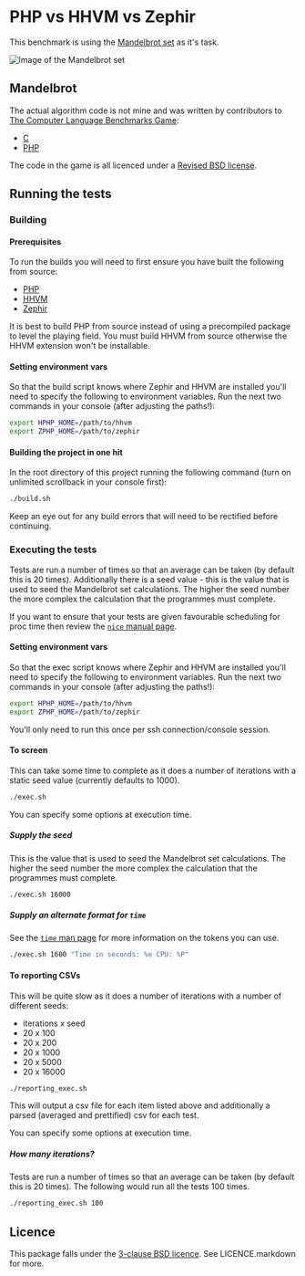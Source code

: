 PHP vs HHVM vs Zephir
=====================

This benchmark is using the [Mandelbrot set](http://en.wikipedia.org/wiki/Mandelbrot_set) as it's task.

![Image of the Mandelbrot set](http://upload.wikimedia.org/wikipedia/commons/thumb/2/21/Mandel_zoom_00_mandelbrot_set.jpg/320px-Mandel_zoom_00_mandelbrot_set.jpg)

## Mandelbrot

The actual algorithm code is not mine and was written by contributors to [The Computer Language Benchmarks Game](http://benchmarksgame.alioth.debian.org/u64/performance.php?test=mandelbrot):

 - [C](http://benchmarksgame.alioth.debian.org/u64q/program.php?test=mandelbrot&lang=gcc&id=2#sourcecode)
 - [PHP](http://benchmarksgame.alioth.debian.org/u64q/program.php?test=mandelbrot&lang=php&id=1#sourcecode)

The code in the game is all licenced under a [Revised BSD license](http://benchmarksgame.alioth.debian.org/license.php).

## Running the tests

### Building
#### Prerequisites

To run the builds you will need to first ensure you have built the following from source:

 - [PHP](https://github.com/php/php)
 - [HHVM](https://github.com/facebook/hhvm/wiki#wiki-building-hhvm)
 - [Zephir](http://zephir-lang.com/install.html)

It is best to build PHP from source instead of using a precompiled package to level the playing field. You must build HHVM from source otherwise the HHVM extension won't be installable.

#### Setting environment vars

So that the build script knows where Zephir and HHVM are installed you'll need to specify the following to environment variables. Run the next two commands in your console (after adjusting the paths!):

```bash
export HPHP_HOME=/path/to/hhvm
export ZPHP_HOME=/path/to/zephir
```

#### Building the project in one hit

In the root directory of this project running the following command (turn on unlimited scrollback in your console first):

```bash
./build.sh
```

Keep an eye out for any build errors that will need to be rectified before continuing.

### Executing the tests

Tests are run a number of times so that an average can be taken (by default this is 20 times). Additionally there is a seed value - this is the value that is used to seed the Mandelbrot set calculations. The higher the seed number the more complex the calculation that the programmes must complete.

If you want to ensure that your tests are given favourable scheduling for proc time then review the [`nice` manual page](http://unixhelp.ed.ac.uk/CGI/man-cgi?nice).

#### Setting environment vars

So that the exec script knows where Zephir and HHVM are installed you'll need to specify the following to environment variables. Run the next two commands in your console (after adjusting the paths!):

```bash
export HPHP_HOME=/path/to/hhvm
export ZPHP_HOME=/path/to/zephir
```

You'll only need to run this once per ssh connection/console session.

#### To screen

This can take some time to complete as it does a number of iterations with a static seed value (currently defaults to 1000).

```bash
./exec.sh
```

You can specify some options at execution time.

##### Supply the seed

This is the value that is used to seed the Mandelbrot set calculations. The higher the seed number the more complex the calculation that the programmes must complete.

```bash
./exec.sh 16000
```

##### Supply an alternate format for `time`

See the [`time` man page](http://unixhelp.ed.ac.uk/CGI/man-cgi?time) for more information on the tokens you can use.

```bash
./exec.sh 1600 "Time in seconds: %e CPU: %P"
```

#### To reporting CSVs

This will be quite slow as it does a number of iterations with a number of different seeds:

 - iterations x seed
 - 20 x 100
 - 20 x 200
 - 20 x 1000
 - 20 x 5000
 - 20 x 16000
 
```bash
./reporting_exec.sh
```

This will output a csv file for each item listed above and additionally a parsed (averaged and prettified) csv for each test.

You can specify some options at execution time.

##### How many iterations?

Tests are run a number of times so that an average can be taken (by default this is 20 times). The following would run all the tests 100 times.

```bash
./reporting_exec.sh 100
```

## Licence

This package falls under the [3-clause BSD licence](http://opensource.org/licenses/BSD-3-Clause). See LICENCE.markdown for more.
